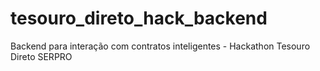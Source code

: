 # tesouro_direto_hack_backend
Backend para interação com contratos inteligentes - Hackathon Tesouro Direto SERPRO
